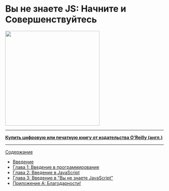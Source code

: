 # Вы не знаете JS: Начните и Совершенствуйтесь

<img src="cover.jpg" width="300">

-----

**[Купить цифровую или печатную книгу от издательства O'Reilly (англ.)](http://shop.oreilly.com/product/0636920039303.do)**

-----

[Содержание](toc.md)

* [Введение](../preface.md)
* [Глава 1: Введение в программирование](ch1.md)
* [Глава 2: Введение в JavaScript](ch2.md)
* [Глава 3: Введение в "Вы не знаете JavaScript"](ch3.md)
* [Приложение A: Благодарности!](apA.md)
